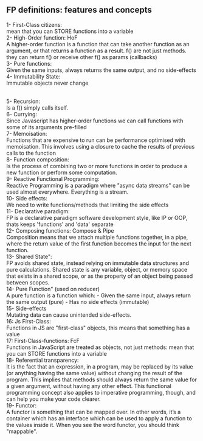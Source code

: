 ## FP definitions: features and concepts

1- First-Class citizens: <br />
mean that you can STORE functions into a variable
<br />
2- High-Order function: HoF <br />
A higher-order function is a function that can take another function as an argument, 
or that returns a function as a result. f() are not just methods. they can return f() or receive other f() as params (callbacks)
<br />
3- Pure functions: <br />
Given the same inputs, always returns the same output, and no side-effects 
<br />
4- Immutability State: <br />
Immutable objects never change

<br />
5- Recursion: <br />
Is a f() simply calls itself.
<br />
6- Currying: <br />
Since Javascript has higher-order functions we can call functions with some of its arguments pre-filled
<br />
7- Memoisation: <br />
Functions that are expensive to run can be performance optimised with memoisation. 
This involves using a closure to cache the results of previous calls to the function
<br />
8- Function composition: <br />
Is the process of combining two or more functions in order to produce a new function or perform some computation.
<br />
9- Reactive Functional Programming: <br />
Reactive Programming is a paradigm where "async data streams" can be used almost everywhere. Everything is a stream.
<br />
10- Side effects: <br />
We need to write functions/methods that limiting the side effects
<br />
11- Declarative paradigm: <br />
FP is a declarative paradigm software development style, like IP or OOP, thats keeps 'functions' and 'data' separate
<br />
12- Composing functions: Compose & Pipe <br />
Composition means that we attach multiple functions together, in a pipe, where the return value
of the first function becomes the input for the next function.
<br />
13- Shared State": <br />
FP avoids shared state, instead relying on immutable data structures and pure calculations.
Shared state is any variable, object, or memory space that exists in a shared scope, or as the property of an object being passed between scopes. 
<br />
14- Pure Function" (used on reducer) <br />
A pure function is a function which:
  - Given the same input, always return the same output (pure)
  - Has no side effects (immutable)
<br />
15- Side-effects  <br />
Mutating data can cause unintended side-effects.
<br />
16: Js First-Class: <br /> 
Functions in JS are "first-class" objects, this means that something has a value
<br />
17: First-Class-functions: FcF <br />
Functions in JavaScript are treated as objects, not just methods: mean that you can STORE functions into a variable
<br />
18- Referential transparency: <br />
It is the fact that an expression, in a program, may be replaced by its value (or anything having the same value) without 
changing the result of the program. This implies that methods should always return the same value for a given argument, 
without having any other effect. This functional programming concept also applies to imperative programming, though,
and can help you make your code clearer.
<br />
19- Functor: <br />
A functor is something that can be mapped over. In other words, it’s a container which has an interface which can be used to apply a function to the values inside it. When you see the word functor, you should think "mappable".
<br />
